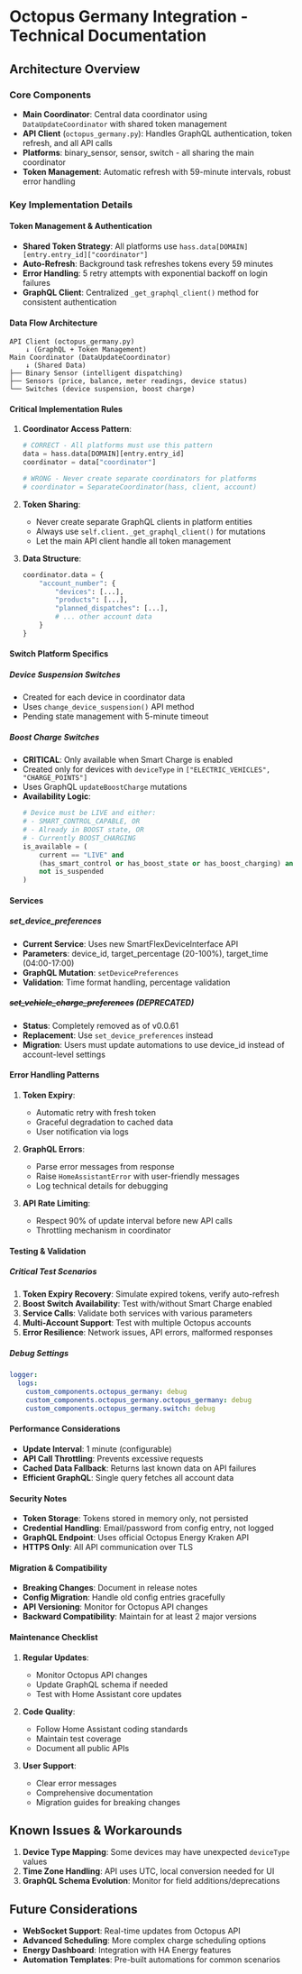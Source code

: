 # Octopus Germany Integration - Technical Documentation

## Architecture Overview

### Core Components
- **Main Coordinator**: Central data coordinator using `DataUpdateCoordinator` with shared token management
- **API Client** (`octopus_germany.py`): Handles GraphQL authentication, token refresh, and all API calls
- **Platforms**: binary_sensor, sensor, switch - all sharing the main coordinator
- **Token Management**: Automatic refresh with 59-minute intervals, robust error handling

### Key Implementation Details

#### Token Management & Authentication
- **Shared Token Strategy**: All platforms use `hass.data[DOMAIN][entry.entry_id]["coordinator"]`
- **Auto-Refresh**: Background task refreshes tokens every 59 minutes
- **Error Handling**: 5 retry attempts with exponential backoff on login failures
- **GraphQL Client**: Centralized `_get_graphql_client()` method for consistent authentication

#### Data Flow Architecture
```
API Client (octopus_germany.py)
    ↓ (GraphQL + Token Management)
Main Coordinator (DataUpdateCoordinator)
    ↓ (Shared Data)
├── Binary Sensor (intelligent dispatching)
├── Sensors (price, balance, meter readings, device status)
└── Switches (device suspension, boost charge)
```

#### Critical Implementation Rules

1. **Coordinator Access Pattern**:
   ```python
   # CORRECT - All platforms must use this pattern
   data = hass.data[DOMAIN][entry.entry_id]
   coordinator = data["coordinator"]

   # WRONG - Never create separate coordinators for platforms
   # coordinator = SeparateCoordinator(hass, client, account)
   ```

2. **Token Sharing**:
   - Never create separate GraphQL clients in platform entities
   - Always use `self.client._get_graphql_client()` for mutations
   - Let the main API client handle all token management

3. **Data Structure**:
   ```python
   coordinator.data = {
       "account_number": {
           "devices": [...],
           "products": [...],
           "planned_dispatches": [...],
           # ... other account data
       }
   }
   ```

#### Switch Platform Specifics

##### Device Suspension Switches
- Created for each device in coordinator data
- Uses `change_device_suspension()` API method
- Pending state management with 5-minute timeout

##### Boost Charge Switches
- **CRITICAL**: Only available when Smart Charge is enabled
- Created only for devices with `deviceType` in `["ELECTRIC_VEHICLES", "CHARGE_POINTS"]`
- Uses GraphQL `updateBoostCharge` mutations
- **Availability Logic**:
  ```python
  # Device must be LIVE and either:
  # - SMART_CONTROL_CAPABLE, OR
  # - Already in BOOST state, OR
  # - Currently BOOST_CHARGING
  is_available = (
      current == "LIVE" and
      (has_smart_control or has_boost_state or has_boost_charging) and
      not is_suspended
  )
  ```

#### Services

##### set_device_preferences
- **Current Service**: Uses new SmartFlexDeviceInterface API
- **Parameters**: device_id, target_percentage (20-100%), target_time (04:00-17:00)
- **GraphQL Mutation**: `setDevicePreferences`
- **Validation**: Time format handling, percentage validation

##### ~~set_vehicle_charge_preferences~~ (DEPRECATED)
- **Status**: Completely removed as of v0.0.61
- **Replacement**: Use `set_device_preferences` instead
- **Migration**: Users must update automations to use device_id instead of account-level settings

#### Error Handling Patterns

1. **Token Expiry**:
   - Automatic retry with fresh token
   - Graceful degradation to cached data
   - User notification via logs

2. **GraphQL Errors**:
   - Parse error messages from response
   - Raise `HomeAssistantError` with user-friendly messages
   - Log technical details for debugging

3. **API Rate Limiting**:
   - Respect 90% of update interval before new API calls
   - Throttling mechanism in coordinator

#### Testing & Validation

##### Critical Test Scenarios
1. **Token Expiry Recovery**: Simulate expired tokens, verify auto-refresh
2. **Boost Switch Availability**: Test with/without Smart Charge enabled
3. **Service Calls**: Validate both services with various parameters
4. **Multi-Account Support**: Test with multiple Octopus accounts
5. **Error Resilience**: Network issues, API errors, malformed responses

##### Debug Settings
```yaml
logger:
  logs:
    custom_components.octopus_germany: debug
    custom_components.octopus_germany.octopus_germany: debug
    custom_components.octopus_germany.switch: debug
```

#### Performance Considerations

- **Update Interval**: 1 minute (configurable)
- **API Call Throttling**: Prevents excessive requests
- **Cached Data Fallback**: Returns last known data on API failures
- **Efficient GraphQL**: Single query fetches all account data

#### Security Notes

- **Token Storage**: Tokens stored in memory only, not persisted
- **Credential Handling**: Email/password from config entry, not logged
- **GraphQL Endpoint**: Uses official Octopus Energy Kraken API
- **HTTPS Only**: All API communication over TLS

#### Migration & Compatibility

- **Breaking Changes**: Document in release notes
- **Config Migration**: Handle old config entries gracefully
- **API Versioning**: Monitor for Octopus API changes
- **Backward Compatibility**: Maintain for at least 2 major versions

#### Maintenance Checklist

1. **Regular Updates**:
   - Monitor Octopus API changes
   - Update GraphQL schema if needed
   - Test with Home Assistant core updates

2. **Code Quality**:
   - Follow Home Assistant coding standards
   - Maintain test coverage
   - Document all public APIs

3. **User Support**:
   - Clear error messages
   - Comprehensive documentation
   - Migration guides for breaking changes

## Known Issues & Workarounds

1. **Device Type Mapping**: Some devices may have unexpected `deviceType` values
2. **Time Zone Handling**: API uses UTC, local conversion needed for UI
3. **GraphQL Schema Evolution**: Monitor for field additions/deprecations

## Future Considerations

- **WebSocket Support**: Real-time updates from Octopus API
- **Advanced Scheduling**: More complex charge scheduling options
- **Energy Dashboard**: Integration with HA Energy features
- **Automation Templates**: Pre-built automations for common scenarios